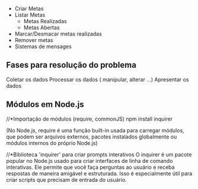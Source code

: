 - Criar Metas
- Listar Metas
  - Metas Realizadas
  - Metas Abertas
- Marcar/Desmacar metas realizadas
- Remover metas
- Sistemas de mensages

## Fases para resolução do problema 

Coletar os dados
Processar os dados ( manipular, alterar ...)
Apresentar os dados

## Módulos em Node.js

//*Importação de módulos (require, commonJS)
npm install inquirer

(No Node.js, require é uma função built-in usada para carregar módulos, que podem ser arquivos externos, pacotes instalados globalmente ou módulos internos do próprio Node.js)

//*Biblioteca 'inquirer' para criar prompts interativos
O inquirer é um pacote popular no Node.js usado para criar interfaces de linha de comando interativas. Ele permite que você faça perguntas ao usuário e receba respostas de maneira amigável e estruturada. Isso é especialmente útil para criar scripts que precisam de entrada do usuário.

